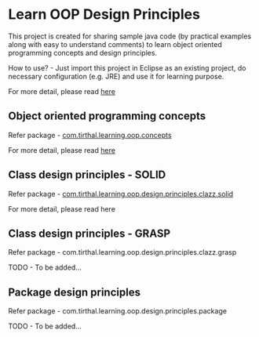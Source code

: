 Learn OOP Design Principles
===========================

This project is created for sharing sample java code (by practical examples along with easy to understand comments) to learn object oriented programming concepts and design principles.

How to use? - Just import this project in Eclipse as an existing project, do necessary configuration (e.g. JRE) and use it for learning purpose.

For more detail, please read [here](http://tirthalpatel.blogspot.in/2014/01/oop-design-fundamentals-and-principles.html)


Object oriented programming concepts
------------------------------------

Refer package - [com.tirthal.learning.oop.concepts](https://github.com/tirthalpatel/Learning-OOPD/tree/master/DesignPrinciples/src/com/tirthal/learning/oop/concepts)

For more detail, please read [here](http://tirthalpatel.blogspot.in/2014/01/oop-design-part-1-fundamentals.html)

 
Class design principles - SOLID
--------------------------------

Refer package - [com.tirthal.learning.oop.design.principles.clazz.solid](https://github.com/tirthalpatel/Learning-OOPD/tree/master/DesignPrinciples/src/com/tirthal/learning/oop/design/principles/clazz/solid)

For more detail, please read here


Class design principles - GRASP
-------------------------------

Refer package - com.tirthal.learning.oop.design.principles.clazz.grasp

TODO - To be added...


Package design principles
-------------------------

Refer package - com.tirthal.learning.oop.design.principles.package

TODO - To be added... 